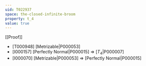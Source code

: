 ```yaml
---
uid: T022937
space: the-closed-infinite-broom
property: t_4
value: true
---
```

[[Proof]]

* [T000948] [Metrizable|P000053]
* [I000157] [Perfectly Normal|P000015] => [$T_4$|P000007]
* [I000070] [Metrizable|P000053] => [Perfectly Normal|P000015]

